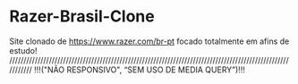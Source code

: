 # Razer-Brasil-Clone

Site clonado de https://www.razer.com/br-pt focado totalmente em afins de estudo!
///////////////////////////////////////////////////////////////////////////////////////////////////////////
!!!("NÃO RESPONSIVO", “SEM USO DE MEDIA QUERY”)!!!
